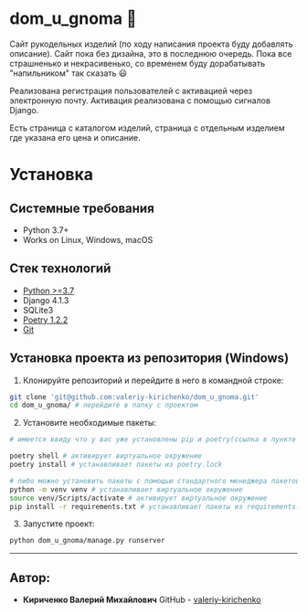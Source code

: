 # dom_u_gnoma :house_with_garden:
Сайт рукодельных изделий (по ходу написания проекта буду добавлять описание).
Сайт пока без дизайна, это в последнюю очередь. Пока все страшненько и некрасивенько, со временем буду дорабатывать "напильником" так сказать :smiley:

Реализована регистрация пользователей с активацией через электронную почту.
Активация реализована с помощью сигналов Django.

Есть страница с каталогом изделий, страница с отдельным изделием где указана его цена и описание.

# Установка
Системные требования
----------
* Python 3.7+
* Works on Linux, Windows, macOS

Стек технологий
----------
* [Python >=3.7](https://www.python.org/downloads/)
* Django 4.1.3
* SQLite3
* [Poetry 1.2.2](https://python-poetry.org/docs/#installation)
* [Git](https://git-scm.com/downloads)


Установка проекта из репозитория (Windows)
----------
1. Клонируйте репозиторий и перейдите в него в командной строке:
```bash
git clone 'git@github.com:valeriy-kirichenko/dom_u_gnoma.git'
cd dom_u_gnoma/ # перейдите в папку с проектом
```

2. Установите необходимые пакеты:
```bash
# имеется ввиду что у вас уже установлены pip и poetry(ссылка в пункте "Стек технологий")

poetry shell # активирует виртуальное окружение
poetry install # устанавливает пакеты из poetry.lock

# либо можно установить пакеты с помощью стандартного менеджера пакетов
python -m venv venv # устанавливает виртуальное окружение
source venv/Scripts/activate # активирует виртуальное окружение
pip install -r requirements.txt # устанавливает пакеты из requirements.txt
```

3. Запустите проект:
```bash
python dom_u_gnoma/manage.py runserver
```
----------
Автор:
----------
* **Кириченко Валерий Михайлович**
GitHub - [valeriy-kirichenko](https://github.com/valeriy-kirichenko)
